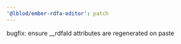 ```yaml
---
'@lblod/ember-rdfa-editor': patch
---
```


bugfix: ensure \_\_rdfaId attributes are regenerated on paste
